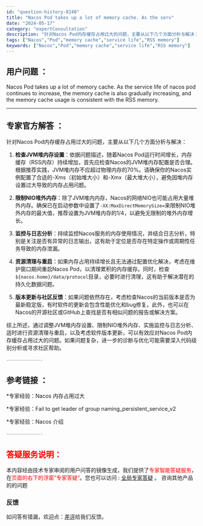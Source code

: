 ```yaml
---
id: "question-history-8240"
title: "Nacos Pod takes up a lot of memory cache. As the serv"
date: "2024-05-17"
category: "expertConsultation"
description: "针对Nacos Pod内存缓存占用过大的问题，主要从以下几个方面分析与解决：1. **检查JVM堆内存设置**：依据问题描述，随着Nacos Pod运行时间增长，内存缓存（RSS内存）持续增加，首先应检查Nacos的JVM堆内存配置是否合理。根据推荐实践，JVM堆内存不应超过物理内存的70%。请确保"
tags: ["Nacos","Pod","memory cache","service life","RSS memory"]
keywords: ["Nacos","Pod","memory cache","service life","RSS memory"]
---
```


## 用户问题 ： 
 Nacos Pod takes up a lot of memory cache. As the service life of nacos pod continues to increase, the memory cache is also gradually increasing, and the memory cache usage is consistent with the RSS memory.  

---------------
## 专家官方解答 ：

针对Nacos Pod内存缓存占用过大的问题，主要从以下几个方面分析与解决：

1. **检查JVM堆内存设置**：依据问题描述，随着Nacos Pod运行时间增长，内存缓存（RSS内存）持续增加，首先应检查Nacos的JVM堆内存配置是否合理。根据推荐实践，JVM堆内存不应超过物理内存的70%。请确保你的Nacos实例配置了合适的-Xms（初始堆大小）和-Xmx（最大堆大小），避免因堆内存设置过大导致的内存占用问题。

2. **限制NIO堆外内存**：除了JVM堆内内存，Nacos的网络NIO也可能占用大量堆外内存。确保已在启动参数中设置了`-XX:MaxDirectMemorySize=`来限制NIO堆外内存的最大值，推荐设置为JVM堆内存的1/4，以避免无限制的堆外内存增长。

3. **监控与日志分析**：持续监控Nacos服务的内存使用情况，并结合日志分析，特别是关注是否有异常的日志输出，这有助于定位是否存在特定操作或周期性任务导致的内存泄漏。

4. **资源清理与重启**：如果内存占用持续增长且无法通过配置优化解决，考虑在维护窗口期间重启Nacos Pod，以清理累积的内存缓存。同时，检查`${nacos.home}/data/protocol`目录，必要时进行清理，这有助于解决潜在的持久化数据问题。

5. **版本更新与社区反馈**：如果问题依然存在，考虑检查Nacos的当前版本是否为最新稳定版，有时软件的更新会包含性能优化和bug修复。此外，也可以在Nacos的开源社区或GitHub上查找是否有相似问题的报告或解决方案。

综上所述，通过调整JVM堆内存设置、限制NIO堆外内存、实施监控与日志分析、适时进行资源清理与重启，以及考虑软件版本更新，可以有效应对Nacos Pod内存缓存占用过大的问题。如果问题复杂，进一步的诊断与优化可能需要深入代码级别分析或寻求社区帮助。


<font color="#949494">---------------</font> 


## 参考链接 ：

*专家经验：Nacos 内存占用过大 
 
 *专家经验：Fail to get leader of group naming_persistent_service_v2 
 
 *专家经验：Nacos 介绍 


 <font color="#949494">---------------</font> 
 


## <font color="#FF0000">答疑服务说明：</font> 

本内容经由技术专家审阅的用户问答的镜像生成，我们提供了<font color="#FF0000">专家智能答疑服务</font>，在<font color="#FF0000">页面的右下的浮窗”专家答疑“</font>。您也可以访问 : [全局专家答疑](https://answer.opensource.alibaba.com/docs/intro) 。 咨询其他产品的的问题

### 反馈
如问答有错漏，欢迎点：[差评](https://ai.nacos.io/user/feedbackByEnhancerGradePOJOID?enhancerGradePOJOId=13591)给我们反馈。
